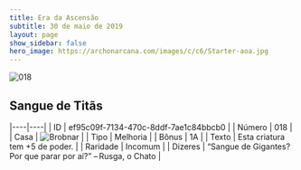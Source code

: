 ```yaml
---
title: Era da Ascensão
subtitle: 30 de maio de 2019
layout: page
show_sidebar: false
hero_image: https://archonarcana.com/images/c/c6/Starter-aoa.jpg
---
```


![018](https://cdn.keyforgegame.com/media/card_front/pt/435_018_5C652R7RC68M_pt.png)

## Sangue de Titãs

|----|----|
| ID | ef95c09f-7134-470c-8ddf-7ae1c84bbcb0 |
| Número | 018 |
| Casa | ![Brobnar](https://archonarcana.com/images/thumb/e/e0/Brobnar.png/22px-Brobnar.png "Brobnar") |
| Tipo | Melhoria |
| Bônus | 1A |
| Texto | Esta criatura tem +5 de poder. |
| Raridade | Incomum |
| Dizeres | “Sangue de Gigantes? Por que parar por aí?”  – Rusga, o Chato |
